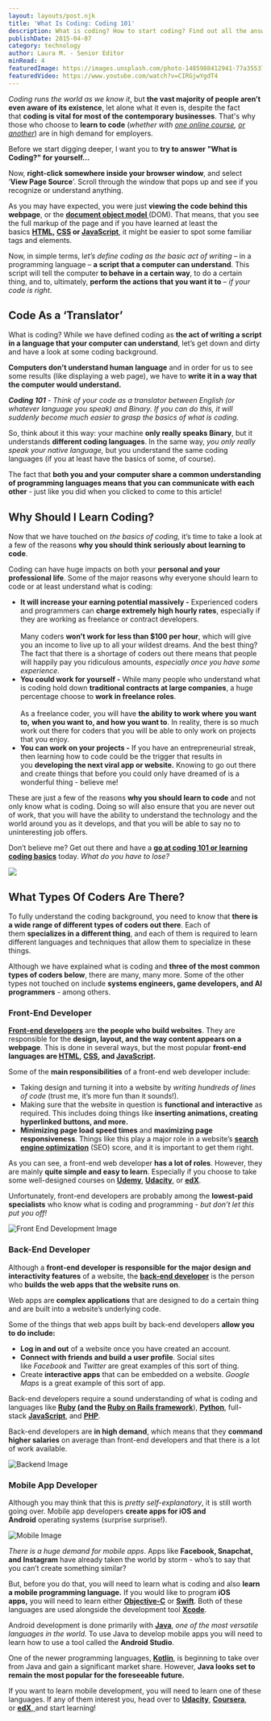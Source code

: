 ```yaml
---
layout: layouts/post.njk
title: 'What Is Coding: Coding 101'
description: What is coding? How to start coding? Find out all the answers in this article!
publishDate: 2015-04-07
category: technology
author: Laura M. - Senior Editor
minRead: 4
featuredImage: https://images.unsplash.com/photo-1485988412941-77a35537dae4?ixlib=rb-4.0.3&ixid=M3wxMjA3fDB8MHxzZWFyY2h8MzV8fGNvbXB1dGVyfGVufDB8fDB8fHww&auto=format&fit=crop&w=600&q=60
featuredVideo: https://www.youtube.com/watch?v=CIRGjwYgdT4
---
```


<!-- @format -->

_Coding runs the world as we know it_, but **the vast majority of people aren’t even aware of its existence**, let alone what it even is, despite the fact that **coding is vital for most of the contemporary businesses**. That's why those who choose to **learn to code** (_whether with [one online course](https://www.bitdegree.org/goon/introduction-to-python-programming-udemy), [or another](https://www.bitdegree.org/goon/edx-homepage)_) are in high demand for employers.

Before we start digging deeper, I want you to **try to answer "What is Coding?" for yourself...**

Now, **right-click somewhere inside your browser window**, and select ‘**View Page Source**’. Scroll through the window that pops up and see if you recognize or understand anything.

As you may have expected, you were just **viewing the code behind this webpage**, or the **[document object model ](https://en.wikipedia.org/wiki/Document_Object_Model)**(DOM). That means, that you see the full markup of the page and if you have learned at least the basics **[HTML](https://en.wikipedia.org/wiki/HTML), [CSS](https://en.wikipedia.org/wiki/Cascading_Style_Sheets) or [JavaScript](https://en.wikipedia.org/wiki/JavaScript)**, it might be easier to spot some familiar tags and elements.

Now, in simple terms, l*et’s define coding as the basic act of writing* – in a programming language – **a script that a computer can understand**. This script will tell the computer **to behave in a certain way**, to do a certain thing, and to, ultimately, **perform the actions that you want it to** – *if your code is right*.

## Code As a ‘Translator’

<!--StartFragment-->

What is coding? While we have defined coding as **the act of writing a script in a language that your computer can understand**, let’s get down and dirty and have a look at some coding background.

**Computers don't understand human language** and in order for us to see some results (like displaying a web page), we have to **write it in a way that the computer would understand.**

**_Coding 101_** - *Think of your code as a translator between English (or whatever language you speak) and Binary. If you can do this, it will suddenly become much easier to grasp the basics of what is coding.*

So, think about it this way: your machine **only really speaks Binary**, but it understands **different coding languages**. In the same way, *you only really speak your native language,* but you understand the same coding languages (if you at least have the basics of some, of course).

The fact that **both you and your computer share a common understanding of programming languages means that you can communicate with each other** - just like you did when you clicked to come to this article!

<!--EndFragment-->

<!--StartFragment-->

## Why Should I Learn Coding?

Now that we have touched on *the basics of coding,* it’s time to take a look at a few of the reasons **why you should think seriously about learning to code**.

Coding can have huge impacts on both your **personal and your professional life**. Some of the major reasons why everyone should learn to code or at least understand what is coding:

- **It will increase your earning potential massively -** Experienced coders and programmers can **charge extremely high hourly rates**, especially if they are working as freelance or contract developers.\
  \
  Many coders **won’t work for less than $100 per hour**, which will give you an income to live up to all your wildest dreams. And the best thing? The fact that there is a shortage of coders out there means that people will happily pay you ridiculous amounts, *especially once you have some experience*.
- **You could work for yourself -** While many people who understand what is coding hold down **traditional contracts at large companies**, a huge percentage choose to **work in freelance roles**.\
  \
  As a freelance coder, you will have **the ability to work where you want to,** **when you want to, and how you want to**. In reality, there is so much work out there for coders that you will be able to only work on projects that you enjoy.
- **You can work on your projects -** If you have an entrepreneurial streak, then learning how to code could be the trigger that results in you **developing the next viral app or website.** Knowing to go out there and create things that before you could only have dreamed of is a wonderful thing - believe me!

These are just a few of the reasons **why you should learn to code** and not only know what is coding. Doing so will also ensure that you are never out of work, that you will have the ability to understand the technology and the world around you as it develops, and that you will be able to say no to uninteresting job offers.

Don’t believe me? Get out there and have a **[go at coding 101 or learning coding basics](https://www.bitdegree.org/learn/)** today. *What do you have to lose?*

<!--EndFragment-->

![](https://images.unsplash.com/photo-1507238691740-187a5b1d37b8?ixlib=rb-4.0.3&ixid=M3wxMjA3fDB8MHxwaG90by1wYWdlfHx8fGVufDB8fHx8fA%3D%3D&auto=format&fit=crop&w=455&q=80)

<!--StartFragment-->

## What Types Of Coders Are There?

To fully understand the coding background, you need to know that **there is a wide range of different types of coders out there**. Each of them **specializes in a different thing**, and each of them is required to learn different languages and techniques that allow them to specialize in these things.

Although we have explained what is coding and **three of the most common types of coders below**, there are many, many more. Some of the other types not touched on include **systems engineers, game developers, and AI programmers** - among others.

<!--EndFragment--><!--StartFragment-->

### Front-End Developer

**[Front-end developers](https://en.wikipedia.org/wiki/Front-end_web_development)** are **the people who build websites**. They are responsible for the **design, layout, and the way content appears on a webpage**. This is done in several ways, but the most popular **front-end languages are [HTML](https://en.wikipedia.org/wiki/HTML), [CSS](https://en.wikipedia.org/wiki/Cascading_Style_Sheets), and [JavaScript](https://en.wikipedia.org/wiki/JavaScript).**

<!--EndFragment-->

<!--StartFragment-->

Some of the **main responsibilities** of a front-end web developer include:

- Taking design and turning it into a website by *writing hundreds of lines of code* (trust me, it’s more fun than it sounds!).
- Making sure that the website in question is **functional and interactive** as required. This includes doing things like **inserting animations, creating hyperlinked buttons, and more.**
- **Minimizing page load speed times** and **maximizing page responsiveness**. Things like this play a major role in a website’s **[search engine optimization](https://en.wikipedia.org/wiki/Search_engine_optimization)** (SEO) score, and it is important to get them right.

As you can see, a front-end web developer **has a lot of roles**. However, they are mainly **quite simple and easy to learn**. Especially if you choose to take some well-designed courses on **[Udemy](https://www.bitdegree.org/goon/udemy)**, **[Udacity](https://www.bitdegree.org/goon/udacity-homepage)**, or **[edX](https://www.bitdegree.org/goon/edx-homepage)**.

Unfortunately, front-end developers are probably among the **lowest-paid specialists** who know what is coding and programming - *but don’t let this put you off!*

<!--EndFragment-->

![Front End Development Image](https://images.unsplash.com/photo-1613068687893-5e85b4638b56?ixlib=rb-4.0.3&ixid=M3wxMjA3fDB8MHxwaG90by1wYWdlfHx8fGVufDB8fHx8fA%3D%3D&auto=format&fit=crop&w=870&q=80 'Front End Development')

<!--StartFragment-->

### Back-End Developer

Although a **front-end developer is responsible for the major design and interactivity features** of a website, the **[back-end developer](https://en.wikipedia.org/wiki/Front_end_and_back_end)** is the person who **builds the web apps that the website runs on**.

<!--EndFragment-->

<!--StartFragment-->

Web apps are **complex applications** that are designed to do a certain thing and are built into a website’s underlying code.

Some of the things that web apps built by back-end developers **allow you to do include:**

- **Log in and out** of a website once you have created an account.
- **Connect with friends and build a user profile**. Social sites like *Facebook* and *Twitter* are great examples of this sort of thing.
- Create **interactive apps** that can be embedded on a website. *Google Maps* is a great example of this sort of app.

Back-end developers require a sound understanding of what is coding and languages like **[Ruby](<https://en.wikipedia.org/wiki/Ruby_(programming_language)>) (and the [Ruby on Rails framework](https://en.wikipedia.org/wiki/Ruby_on_Rails)**), **[Python](<https://en.wikipedia.org/wiki/Python_(programming_language)>)**, full-stack **[JavaScript](https://en.wikipedia.org/wiki/JavaScript)**, and **[PHP](https://en.wikipedia.org/wiki/PHP)**.

Back-end developers are **in high demand**, which means that they **command higher salaries** on average than front-end developers and that there is a lot of work available.

<!--EndFragment-->

![Backend Image](https://images.unsplash.com/photo-1627398242454-45a1465c2479?ixlib=rb-4.0.3&ixid=M3wxMjA3fDB8MHxwaG90by1wYWdlfHx8fGVufDB8fHx8fA%3D%3D&auto=format&fit=crop&w=774&q=80 'Backend Development')

<!--StartFragment-->

### Mobile App Developer

Although you may think that this is *pretty self-explanatory*, it is still worth going over. Mobile app developers **create apps for iOS and Android** operating systems (surprise surprise!).

<!--EndFragment-->

![Mobile Image](https://images.unsplash.com/photo-1526498460520-4c246339dccb?ixlib=rb-4.0.3&ixid=M3wxMjA3fDB8MHxwaG90by1wYWdlfHx8fGVufDB8fHx8fA%3D%3D&auto=format&fit=crop&w=870&q=80 'Mobile Development ')

<!--StartFragment-->

_There is a huge demand for mobile apps_. Apps like **Facebook, Snapchat, and Instagram** have already taken the world by storm - who’s to say that you can’t create something similar?

But, before you do that, you will need to learn what is coding and also **learn a mobile programming language.** If you would like to program **iOS apps,** you will need to learn either **[Objective-C](https://en.wikipedia.org/wiki/Objective-C)** or **[Swift](<https://en.wikipedia.org/wiki/Swift_(programming_language)>)**. Both of these languages are used alongside the development tool **[Xcode](https://en.wikipedia.org/wiki/Xcode)**.

Android development is done primarily with **[Java](<https://en.wikipedia.org/wiki/Java_(programming_language)>)**, *one of the most versatile languages in the world.* To use Java to develop mobile apps you will need to learn how to use a tool called the **Android Studio**.

One of the newer programming languages, **[Kotlin](<https://en.wikipedia.org/wiki/Kotlin_(programming_language)>)**, is beginning to take over from Java and gain a significant market share. However, **Java looks set to remain the most popular for the foreseeable future.**

If you want to learn mobile development, you will need to learn one of these languages. If any of them interest you, head over to **[Udacity](https://www.bitdegree.org/goon/udacity-homepage)**, **[Coursera](https://www.bitdegree.org/goon/coursera)**, or **[edX](https://www.bitdegree.org/goon/edx-homepage)**,[ ](https://www.bitdegree.org/learn/)and start learning!

<!--EndFragment-->
